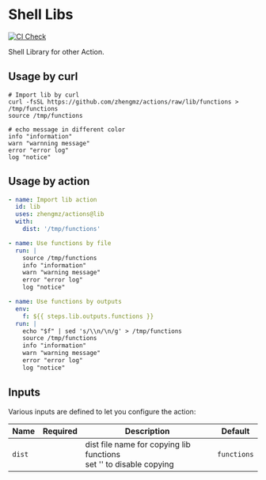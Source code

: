 # Shell Libs

[![CI Check](https://github.com/zhengmz/actions/actions/workflows/lib.yml/badge.svg)](https://github.com/zhengmz/actions/actions/workflows/lib.yml)

Shell Library for other Action.

## Usage by curl

```shell
# Import lib by curl
curl -fsSL https://github.com/zhengmz/actions/raw/lib/functions > /tmp/functions
source /tmp/functions

# echo message in different color
info "information"
warn "warnning message"
error "error log"
log "notice"
```

## Usage by action

```yaml
- name: Import lib action
  id: lib
  uses: zhengmz/actions@lib
  with:
    dist: '/tmp/functions'

- name: Use functions by file
  run: |
    source /tmp/functions
    info "information"
    warn "warning message"
    error "error log"
    log "notice"

- name: Use functions by outputs
  env:
    f: ${{ steps.lib.outputs.functions }}
  run: |
    echo "$f" | sed 's/\\n/\n/g' > /tmp/functions
    source /tmp/functions
    info "information"
    warn "warning message"
    error "error log"
    log "notice"
```

## Inputs

Various inputs are defined to let you configure the action:

| Name | Required | Description | Default |
| --- | :-: | --- | --- |
| `dist` |  | dist file name for copying lib functions<br>set '' to disable copying | `functions` |

